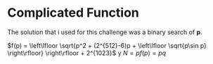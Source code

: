 # Complicated Function

The solution that i used for this challenge was a binary search of **p**.

$f(p) = \left\lfloor \sqrt{p^2 + (2^{512}-6)p + \left\lfloor \sqrt{p\sin p} \right\rfloor} \right\rfloor + 2^{1023}$  y  $N = pf(p) = pq$

